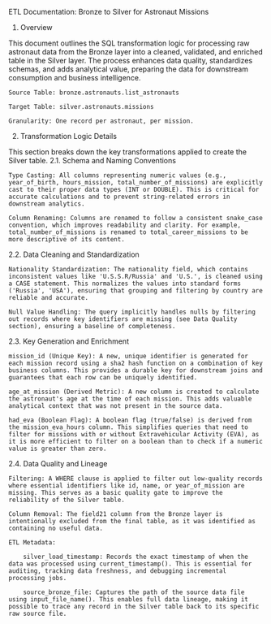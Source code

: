 ETL Documentation: Bronze to Silver for Astronaut Missions
1. Overview

This document outlines the SQL transformation logic for processing raw astronaut data from the Bronze layer into a cleaned, validated, and enriched table in the Silver layer. The process enhances data quality, standardizes schemas, and adds analytical value, preparing the data for downstream consumption and business intelligence.

    Source Table: bronze.astronauts.list_astronauts

    Target Table: silver.astronauts.missions

    Granularity: One record per astronaut, per mission.

2. Transformation Logic Details

This section breaks down the key transformations applied to create the Silver table.
2.1. Schema and Naming Conventions

    Type Casting: All columns representing numeric values (e.g., year_of_birth, hours_mission, total_number_of_missions) are explicitly cast to their proper data types (INT or DOUBLE). This is critical for accurate calculations and to prevent string-related errors in downstream analytics.

    Column Renaming: Columns are renamed to follow a consistent snake_case convention, which improves readability and clarity. For example, total_number_of_missions is renamed to total_career_missions to be more descriptive of its content.

2.2. Data Cleaning and Standardization

    Nationality Standardization: The nationality field, which contains inconsistent values like 'U.S.S.R/Russia' and 'U.S.', is cleaned using a CASE statement. This normalizes the values into standard forms ('Russia', 'USA'), ensuring that grouping and filtering by country are reliable and accurate.

    Null Value Handling: The query implicitly handles nulls by filtering out records where key identifiers are missing (see Data Quality section), ensuring a baseline of completeness.

2.3. Key Generation and Enrichment

    mission_id (Unique Key): A new, unique identifier is generated for each mission record using a sha2 hash function on a combination of key business columns. This provides a durable key for downstream joins and guarantees that each row can be uniquely identified.

    age_at_mission (Derived Metric): A new column is created to calculate the astronaut's age at the time of each mission. This adds valuable analytical context that was not present in the source data.

    had_eva (Boolean Flag): A boolean flag (true/false) is derived from the mission_eva_hours column. This simplifies queries that need to filter for missions with or without Extravehicular Activity (EVA), as it is more efficient to filter on a boolean than to check if a numeric value is greater than zero.

2.4. Data Quality and Lineage

    Filtering: A WHERE clause is applied to filter out low-quality records where essential identifiers like id, name, or year_of_mission are missing. This serves as a basic quality gate to improve the reliability of the Silver table.

    Column Removal: The field21 column from the Bronze layer is intentionally excluded from the final table, as it was identified as containing no useful data.

    ETL Metadata:

        silver_load_timestamp: Records the exact timestamp of when the data was processed using current_timestamp(). This is essential for auditing, tracking data freshness, and debugging incremental processing jobs.

        source_bronze_file: Captures the path of the source data file using input_file_name(). This enables full data lineage, making it possible to trace any record in the Silver table back to its specific raw source file.